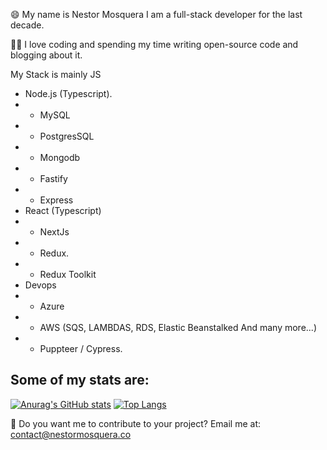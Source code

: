 😄 My name is Nestor Mosquera I am a full-stack developer for the last decade.

🙏🏻 I love coding and spending my time writing open-source code and blogging about it.

My Stack is mainly JS

- Node.js (Typescript).
- - MySQL 
- - PostgresSQL
- - Mongodb
- - Fastify
- - Express
- React (Typescript)
- - NextJs
- - Redux.
- - Redux Toolkit
- Devops
- - Azure
- - AWS (SQS, LAMBDAS, RDS, Elastic Beanstalked And many more...)
- - Puppteer / Cypress.

## Some of my stats are:
[![Anurag's GitHub stats](https://github-readme-stats.vercel.app/api?username=NestorMosqueraBlandon)](https://github.com/NestorMosqueraBlandon/github-readme-stats)
[![Top Langs](https://github-readme-stats.vercel.app/api/top-langs/?username=anuraghazra)](https://github.com/anuraghazra/github-readme-stats)


👋 Do you want me to contribute to your project? Email me at: contact@nestormosquera.co
